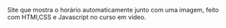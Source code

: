 Site que mostra o horário automaticamente junto com uma imagem, feito com HTMl,CSS e Javascript no curso em video.
